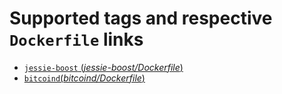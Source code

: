 # Supported tags and respective `Dockerfile` links

-	[`jessie-boost` (*jessie-boost/Dockerfile*)](https://github.com/felixweis/docker-buildpack-deps/blob/master/jessie-boost/Dockerfile)
-	[`bitcoind`(*bitcoind/Dockerfile*)](https://github.com/felixweis/docker-buildpack-deps/blob/master/bitcoind/Dockerfile)
